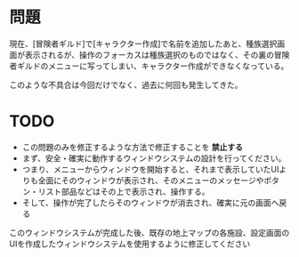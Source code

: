 # 問題

現在、[冒険者ギルド]で[キャラクター作成]で名前を追加したあと、種族選択画面が表示されるが、操作のフォーカスは種族選択のものではなく、その裏の冒険者ギルドのメニューに写ってしまい、キャラクター作成ができなくなっている。

このような不具合は今回だけでなく、過去に何回も発生してきた。

# TODO

* この問題のみを修正するような方法で修正することを **禁止する**
* まず、安全・確実に動作するウィンドウシステムの設計を行ってください。
* つまり、メニューからウィンドウを開始すると、それまで表示していたUIよりも全面にそのウィンドウが表示され、そのメニューのメッセージやボタン・リスト部品などはその上で表示され、操作する。
* そして、操作が完了したらそのウィンドウが消去され、確実に元の画面へ戻る

このウィンドウシステムが完成した後、既存の地上マップの各施設、設定画面のUIを作成したウィンドウシステムを使用するように修正してください



